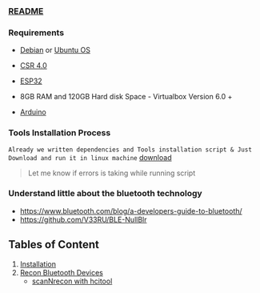 ### [README](https://github.com/V33RU/BLE-UAE/blob/master/README.md)


### Requirements
- [Debian](https://www.debian.org/) or [Ubuntu OS](https://ubuntu.com/download/desktop)

- [CSR 4.0](https://www.amazon.in/GENERIC-Ultra-Mini-Bluetooth-Dongle-Adapter/dp/B0117H7GZ6/ref=asc_df_B0117H7GZ6/?tag=googleshopdes-21&linkCode=df0&hvadid=396984700257&hvpos=&hvnetw=g&hvrand=17789616132988851752&hvpone=&hvptwo=&hvqmt=&hvdev=c&hvdvcmdl=&hvlocint=&hvlocphy=9075378&hvtargid=pla-343685677347&psc=1&ext_vrnc=hi)

- [ESP32](https://www.amazon.in/ESP32-Development-Board-CP2102-Bluetooth/dp/B074ZPWVVQ/ref=asc_df_B074ZPWVVQ/?tag=googleshopdes-21&linkCode=df0&hvadid=396989245566&hvpos=&hvnetw=g&hvrand=5201736676378865268&hvpone=&hvptwo=&hvqmt=&hvdev=c&hvdvcmdl=&hvlocint=&hvlocphy=9075378&hvtargid=pla-837119951691&psc=1&ext_vrnc=hi)

- 8GB RAM and 120GB Hard disk Space - Virtualbox Version 6.0 +

- [Arduino](https://www.arduino.cc/en/Main/Software)

### Tools Installation Process
`Already we written dependencies and Tools installation script & Just Download and run it in linux machine` [download](ble_uae.sh)

> Let me know if errors is taking while running script

### Understand little about the bluetooth technology

   - <https://www.bluetooth.com/blog/a-developers-guide-to-bluetooth/>
   - <https://github.com/V33RU/BLE-NullBlr>

## Tables of Content   
 1. [Installation](installation.md)
 2. [Recon Bluetooth Devices](Discovering.md)
     *  [scanNrecon with hcitool](scanNrecon/hcitool.md)
   
   
